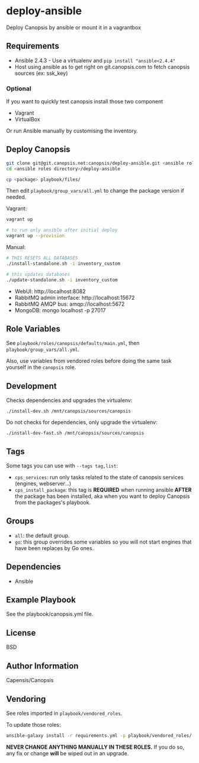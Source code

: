 deploy-ansible
=========

Deploy Canopsis by ansible or mount it in a vagrantbox

Requirements
------------

- Ansible 2.4.3 - Use a virtualenv and `pip install "ansible<2.4.4"`
- Host using ansible as to get right on git.canopsis.com to fetch canopsis sources (ex: ssk_key)

### Optional

If you want to quickly test canopsis install those two component 

- Vagrant
- VirtualBox

Or run Ansible manually by customising the inventory.

Deploy Canopsis
---------------

```bash
git clone git@git.canopsis.net:canopsis/deploy-ansible.git <ansible roles directory>/deploy-ansible
cd <ansible roles directory>/deploy-ansible

cp <package> playbook/files/
```

Then edit `playbook/group_vars/all.yml` to change the package version if needed.

Vagrant:

```bash
vagrant up

# to run only ansible after initial deploy
vagrant up --provision
```

Manual:

```bash
# THIS RESETS ALL DATABASES
./install-standalone.sh -i inventory_custom

# this updates databases
./update-standalone.sh -i inventory_custom
```

* WebUI: http://localhost:8082
* RabbitMQ admin interface: http://localhost:15672
* RabbitMQ AMQP bus: amqp://localhost:5672
* MongoDB: mongo localhost -p 27017

Role Variables
--------------

See `playbook/roles/canopsis/defaults/main.yml`, then `playbook/group_vars/all.yml`.

Also, use variables from vendored roles before doing the same task yourself in the `canopsis` role.

Development
-----------

Checks dependencies and upgrades the virtualenv:

```
./install-dev.sh /mnt/canopsis/sources/canopsis
```

Do not checks for dependencies, only upgrade the virtualenv:

```
./install-dev-fast.sh /mnt/canopsis/sources/canopsis
```

Tags
----

Some tags you can use with `--tags tag,list`:

 * `cps_services`: run only tasks related to the state of canopsis services (engines, webserver...)
 * `cps_install_package`: this tag is **REQUIRED** when running ansible **AFTER** the package has been installed, aka when you want to deploy Canopsis from the packages's playbook.

Groups
------

 * `all`: the default group.
 * `go`: this group overrides some variables so you will not start engines that have been replaces by Go ones.

Dependencies
------------

- Ansible

Example Playbook
----------------

See the playbook/canopsis.yml file.

License
-------

BSD

Author Information
------------------

Capensis/Canopsis 

Vendoring
---------

See roles imported in `playbook/vendored_roles`.

To update those roles:

```bash
ansible-galaxy install -r requirements.yml -p playbook/vendored_roles/
```

**NEVER CHANGE ANYTHING MANUALLY IN THESE ROLES.** If you do so, any fix or change **will** be wiped out in an upgrade.
